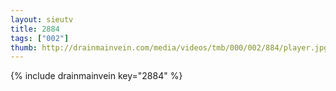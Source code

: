 ```yaml
--- 
layout: sieutv
title: 2884
tags: ["002"]
thumb: http://drainmainvein.com/media/videos/tmb/000/002/884/player.jpg
---
```

{% include drainmainvein key="2884" %} 
